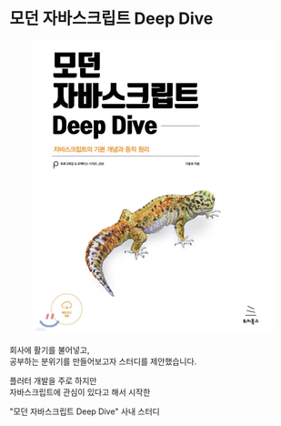 # 모던 자바스크립트 Deep Dive

<figure><img src="../../.gitbook/assets/image (1) (1).png" alt=""><figcaption></figcaption></figure>

회사에 활기를 불어넣고,\
공부하는 분위기를 만들어보고자 스터디를 제안했습니다.

플러터 개발을 주로 하지만\
자바스크립트에 관심이 있다고 해서 시작한

"모던 자바스크립트 Deep Dive" 사내 스터디





